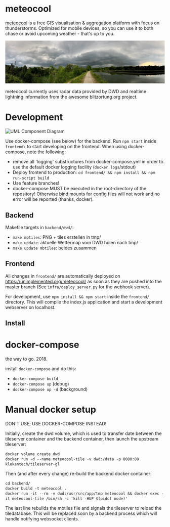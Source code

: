 # meteocool

[meteocool](https://unimplemented.org/meteocool/) is a free GIS
visualisation & aggregation platform with focus on thunderstorms.
Optimized for mobile devices, so you can use it to both chase or
avoid upcoming weather - that's up to you.

![An exemplary cloud formation with high reflectivity (aka thunderstorm)](/frontend/assets/IMG_3076.jpg?raw=true "An exemplary cloud formation with high reflectivity")

meteocool currently uses radar data provided by DWD and realtime lightning
information from the awesome blitzortung.org project.

# Development

![UML Component Diagram](/doc/meteocool_component.png?raw=true "Component diagram")

Use docker-compose (see below) for the backend. Run ```npm start``` inside
```frontend\``` to start developing on the frontend. When using docker-compose,
note the following:

* remove all 'logging' substructures from docker-compose.yml in order to use
  the default docker logging facility (```docker logs```/stdout)
* Deploy frontend to production:
  ```cd frontend/ && npm install && npm run-script build```
* Use feature branches!
* docker-compose MUST be executed in the root-directory of the repository!
  Otherwise bind mounts for config files will not work and no error
  will be reported (thanks, docker).

## Backend

Makefile targets in ```backend/dwd/```:

 - ```make mbtiles```: PNG + tiles erstellen in tmp/
 - ```make update```: aktuelle Wettermap vom DWD holen nach tmp/
 - ```make update mbtiles```: beides zusammen

## Frontend

All changes in ```frontend/``` are automatically deployed on
https://unimplemented.org/meteocool/ as soon as they are pushed
into the master branch (See ```infra/deploy_server.py``` for the
webhook server).

For development, use ```npm install && npm start``` inside the
```frontend/``` directory. This will compile the index.js application
and start a development webserver on localhost.

## Install

# docker-compose

the way to go. 2018.

install `docker-compose` and do this:

* `docker-compose build`
* `docker-compose up` (debug)
* `docker-compose up -d` (background)


# Manual docker setup

DON'T USE; USE DOCKER-COMPOSE INSTEAD!

Initially, create the dwd volume, which is used to transfer date
between the tileserver container and the backend container, then
launch the upstream tileserver:

```
docker volume create dwd
docker run -d --name meteocool-tile -v dwd:/data -p 8080:80 klokantech/tileserver-gl
```

Then (and after every change) re-build the backend docker container:

```
cd backend/
docker build -t meteocool .
docker run -it --rm -v dwd:/usr/src/app/tmp meteocool && docker exec -it meteocool-tile /bin/sh -c 'kill -HUP $(pidof node)'
```

The last line rebuilds the mbtiles file and signals the tileserver
to reload the tiledatabase. This will be replaced soon by a backend
process which will handle notifying websocket clients.
